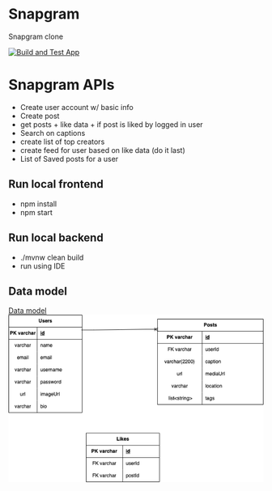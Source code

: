 # Snapgram
Snapgram clone

[![Build and Test App](https://github.com/naman09/Snapgram/actions/workflows/github-actions-demo.yml/badge.svg)](https://github.com/naman09/Snapgram/actions/workflows/github-actions-demo.yml)

# Snapgram APIs
- Create user account w/ basic info
- Create post
- get posts + like data + if post is liked by logged in user
- Search on captions
- create list of top creators
- create feed for user based on like data (do it last)
- List of Saved posts for a user

## Run local frontend
- npm install
- npm start

## Run local backend
- ./mvnw clean build
- run using IDE

## Data model
[Data model](https://app.diagrams.net/#G1yg6SCO9BjNiieXteEHKQUAWojveNmihG)
![Snapgram data model](backend/database/Snapgram-data-model.drawio.png)